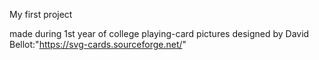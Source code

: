 My first project 

made during 1st year of college
playing-card pictures designed by David Bellot:"https://svg-cards.sourceforge.net/"

